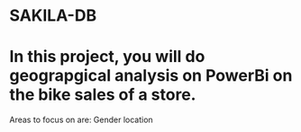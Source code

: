 # SAKILA-DB

# In this project, you will do geograpgical analysis on PowerBi on the bike sales of a store.
Areas to focus on are:
 Gender
 location
